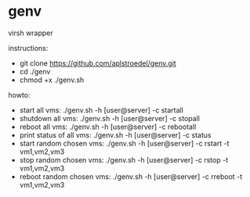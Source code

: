 # genv
virsh wrapper

instructions:
- git clone https://github.com/aplstroedel/genv.git
- cd ./genv
- chmod +x ./genv.sh

howto:
- start all vms: ./genv.sh -h [user@server] -c startall
- shutdown all vms: ./genv.sh -h [user@server] -c stopall
- reboot all vms: ./genv.sh -h [user@server] -c rebootall
- print status of all vms: ./genv.sh -h [user@server] -c status
- start random chosen vms: ./genv.sh -h [user@server] -c rstart -t vm1,vm2,vm3
- stop random chosen vms: ./genv.sh -h [user@server] -c rstop -t vm1,vm2,vm3
- reboot random chosen vms: ./genv.sh -h [user@server] -c rreboot -t vm1,vm2,vm3

